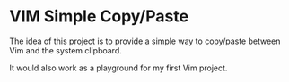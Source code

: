 VIM Simple Copy/Paste
=====================

The idea of this project is to provide a simple way to copy/paste between Vim and the system clipboard.

It would also work as a playground for my first Vim project.
